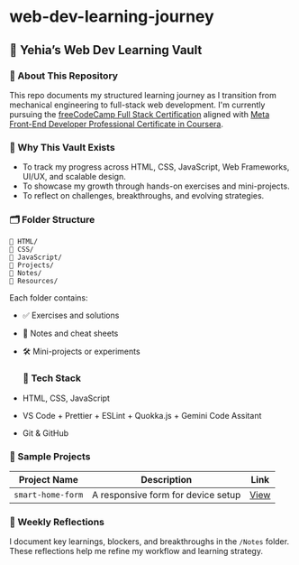# web-dev-learning-journey

## 📘 Yehia’s Web Dev Learning Vault

### 🚀 About This Repository
This repo documents my structured learning journey as I transition from mechanical engineering to full-stack web development. I'm currently pursuing the [freeCodeCamp Full Stack Certification](https://www.freecodecamp.org/learn/full-stack-developer/) aligned with [Meta Front-End Developer Professional Certificate in Coursera](https://www.coursera.org/professional-certificates/meta-front-end-developer).

### 🧭 Why This Vault Exists
- To track my progress across HTML, CSS, JavaScript, Web Frameworks, UI/UX, and scalable design.
- To showcase my growth through hands-on exercises and mini-projects.
- To reflect on challenges, breakthroughs, and evolving strategies.

### 🗂️ Folder Structure
```
📁 HTML/
📁 CSS/
📁 JavaScript/
📁 Projects/
📁 Notes/
📁 Resources/
```

Each folder contains:
- ✅ Exercises and solutions
- 🧠 Notes and cheat sheets
- 🛠️ Mini-projects or experiments

  ### 🧰 Tech Stack
- HTML, CSS, JavaScript
- VS Code + Prettier + ESLint + Quokka.js + Gemini Code Assitant
- Git & GitHub


### 🧪 Sample Projects
| Project Name        | Description                            | Link |
|---------------------|----------------------------------------|------|
| `smart-home-form`   | A responsive form for device setup     | [View](#) |


### 📓 Weekly Reflections
I document key learnings, blockers, and breakthroughs in the `/Notes` folder. These reflections help me refine my workflow and learning strategy.
